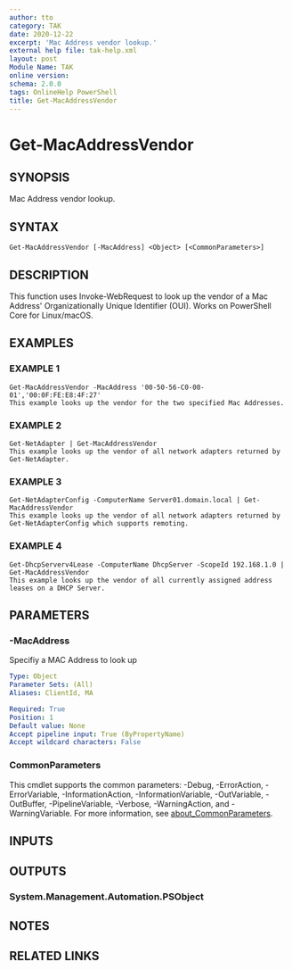 ```yaml
---
author: tto
category: TAK
date: 2020-12-22
excerpt: 'Mac Address vendor lookup.'
external help file: tak-help.xml
layout: post
Module Name: TAK
online version:
schema: 2.0.0
tags: OnlineHelp PowerShell
title: Get-MacAddressVendor
---
```


# Get-MacAddressVendor

## SYNOPSIS
Mac Address vendor lookup.

## SYNTAX

```
Get-MacAddressVendor [-MacAddress] <Object> [<CommonParameters>]
```

## DESCRIPTION
This function uses Invoke-WebRequest to look up the vendor of a Mac Address' Organizationally Unique Identifier (OUI).
Works on PowerShell Core for Linux/macOS.

## EXAMPLES

### EXAMPLE 1
```
Get-MacAddressVendor -MacAddress '00-50-56-C0-00-01','00:0F:FE:E8:4F:27'
This example looks up the vendor for the two specified Mac Addresses.
```

### EXAMPLE 2
```
Get-NetAdapter | Get-MacAddressVendor
This example looks up the vendor of all network adapters returned by Get-NetAdapter.
```

### EXAMPLE 3
```
Get-NetAdapterConfig -ComputerName Server01.domain.local | Get-MacAddressVendor
This example looks up the vendor of all network adapters returned by Get-NetAdapterConfig which supports remoting.
```

### EXAMPLE 4
```
Get-DhcpServerv4Lease -ComputerName DhcpServer -ScopeId 192.168.1.0 | Get-MacAddressVendor
This example looks up the vendor of all currently assigned address leases on a DHCP Server.
```

## PARAMETERS

### -MacAddress
Specifiy a MAC Address to look up

```yaml
Type: Object
Parameter Sets: (All)
Aliases: ClientId, MA

Required: True
Position: 1
Default value: None
Accept pipeline input: True (ByPropertyName)
Accept wildcard characters: False
```

### CommonParameters
This cmdlet supports the common parameters: -Debug, -ErrorAction, -ErrorVariable, -InformationAction, -InformationVariable, -OutVariable, -OutBuffer, -PipelineVariable, -Verbose, -WarningAction, and -WarningVariable. For more information, see [about_CommonParameters](http://go.microsoft.com/fwlink/?LinkID=113216).

## INPUTS

## OUTPUTS

### System.Management.Automation.PSObject
## NOTES

## RELATED LINKS
